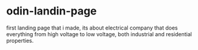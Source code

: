 # odin-landin-page
first landing page that i made, its about electrical company that does everything from high voltage to low voltage, both industrial and residential properties.
